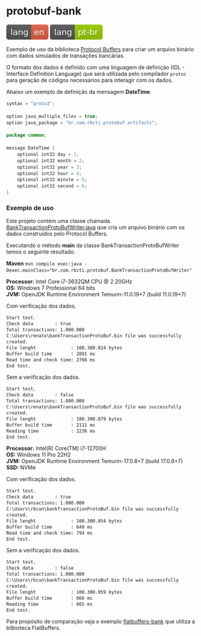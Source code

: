 # protobuf-bank
[![en](https://github.com/renatocunha216/common/blob/main/images/lang-en.svg?raw=true)](https://github.com/renatocunha216/protobuf-bank/blob/main/README.en.md)
[![pt-br](https://github.com/renatocunha216/common/blob/main/images/lang-pt-br.svg?raw=true)](https://github.com/renatocunha216/protobuf-bank/blob/main/README.md)

Exemplo de uso da biblioteca [Protocol Buffers](https://protobuf.dev/) para criar
um arquivo binário com dados simulados de transações bancárias.

O formato dos dados é definido com uma linguagem de definição (IDL - Interface Definition Language)
que será utilizada pelo compilador ```protoc``` para geração de códigos necessários para interagir
com os dados.

Abaixo um exemplo de definição da mensagem **DateTime**.

```java
syntax = "proto3";

option java_multiple_files = true;
option java_package = "br.com.rbcti.protobuf.artifacts";

package common;

message DateTime {
    optional int32 day = 1;
    optional int32 month = 2;
    optional int32 year = 3;
    optional int32 hour = 4;
    optional int32 minute = 5;
    optional int32 second = 6;
}
```


### Exemplo de uso

Este projeto contém uma classe chamada [BankTransactionProtoBufWriter.java](https://github.com/renatocunha216/protobuf-bank/blob/main/java/src/main/java/br/com/rbcti/protobuf/BankTransactionProtoBufWriter.java)
que cria um arquivo binário com os dados construídos pelo Protocol Buffers.

Executando o método **main** da classe BankTransactionProtoBufWriter temos o seguinte resultado.

**Maven** `mvn compile exec:java -Dexec.mainClass="br.com.rbcti.protobuf.BankTransactionProtoBufWriter"`

**Processor:** Intel Core i7-3632QM CPU @ 2.20GHz<br>
**OS:** Windows 7 Professional 64 bits<br>
**JVM:** OpenJDK Runtime Environment Temurin-11.0.19+7 (build 11.0.19+7)<br>

Com verificação dos dados.
```
Start test.
Check data        : true
Total transactions: 1.000.000
C:\Users\renato\bankTransactionProtoBuf.bin file was successfully created.
File lenght             : 100.300.024 bytes
Buffer build time       : 2091 ms
Read time and check time: 2766 ms
End test.
```
Sem a verificação dos dados.
```
Start test.
Check data        : false
Total transactions: 1.000.000
C:\Users\renato\bankTransactionProtoBuf.bin file was successfully created.
File lenght             : 100.300.079 bytes
Buffer build time       : 2111 ms
Reading time            : 2236 ms
End test.
```

**Processor:** Intel(R) Core(TM) i7-12700H<br>
**OS:** Windows 11 Pro 22H2<br>
**JVM:** OpenJDK Runtime Environment Temurin-17.0.8+7 (build 17.0.8+7)<br>
**SSD:** NVMe

Com verificação dos dados.
```
Start test.
Check data        : true
Total transactions: 1.000.000
C:\Users\rbcun\bankTransactionProtoBuf.bin file was successfully created.
File lenght             : 100.300.054 bytes
Buffer build time       : 649 ms
Read time and check time: 794 ms
End test.
```
Sem a verificação dos dados.
```
Start test.
Check data        : false
Total transactions: 1.000.000
C:\Users\rbcun\bankTransactionProtoBuf.bin file was successfully created.
File lenght             : 100.300.059 bytes
Buffer build time       : 666 ms
Reading time            : 665 ms
End test.
```

Para propósito de comparação veja o exemplo [flatbuffers-bank](https://github.com/renatocunha216/flatbuffers-bank) que utiliza a bilbioteca FlatBuffers.
